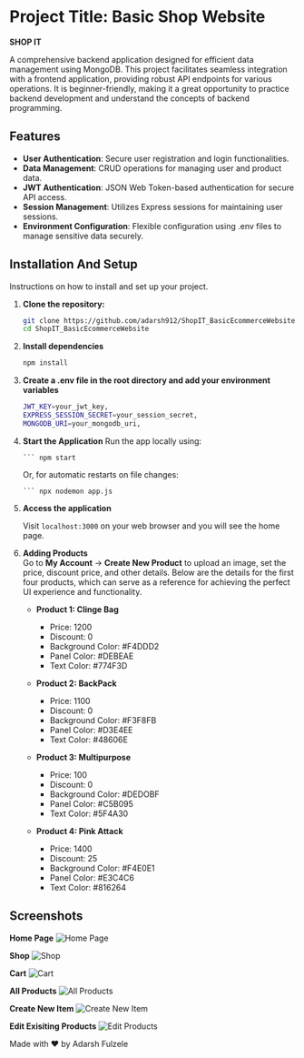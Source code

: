 
# Project Title: Basic Shop Website  
**SHOP IT**

A comprehensive backend application designed for efficient data management using MongoDB. This project facilitates seamless integration with a frontend application, providing robust API endpoints for various operations. It is beginner-friendly, making it a great opportunity to practice backend development and understand the concepts of backend programming.

## Features

- **User Authentication**: Secure user registration and login functionalities.
- **Data Management**: CRUD operations for managing user and product data.
- **JWT Authentication**: JSON Web Token-based authentication for secure API access.
- **Session Management**: Utilizes Express sessions for maintaining user sessions.
- **Environment Configuration**: Flexible configuration using .env files to manage sensitive data securely.


## Installation And Setup

Instructions on how to install and set up your project.

1. **Clone the repository:**
   ```bash
   git clone https://github.com/adarsh912/ShopIT_BasicEcommerceWebsite.git
   cd ShopIT_BasicEcommerceWebsite

2. **Install dependencies**
    ```bash
    npm install

3. **Create a .env file in the root directory and add your environment variables**
    ```bash
    JWT_KEY=your_jwt_key,
    EXPRESS_SESSION_SECRET=your_session_secret,
    MONGODB_URI=your_mongodb_uri,

5. **Start the Application**
   Run the app locally using:

       ``` npm start
    
   Or, for automatic restarts on file changes:

       ``` npx nodemon app.js

6. **Access the application**
      
      Visit `localhost:3000` on your web browser and you will see the home page.

7. **Adding Products**  
Go to **My Account** → **Create New Product** to upload an image, set the price, discount price, and other details. Below are the details for the first four products, which can serve as a reference for achieving the perfect UI experience and functionality.

    - **Product 1: Clinge Bag**
        - Price: 1200
        - Discount: 0
        - Background Color: #F4DDD2
        - Panel Color: #DEBEAE
        - Text Color: #774F3D

    - **Product 2: BackPack**
        - Price: 1100
        - Discount: 0
        - Background Color: #F3F8FB
        - Panel Color: #D3E4EE
        - Text Color: #48606E

    - **Product 3: Multipurpose**
        - Price: 100
        - Discount: 0
        - Background Color: #DEDOBF
        - Panel Color: #C5B095
        - Text Color: #5F4A30

    - **Product 4: Pink Attack**
        - Price: 1400
        - Discount: 25
        - Background Color: #F4E0E1
        - Panel Color: #E3C4C6
        - Text Color: #816264




## Screenshots

**Home Page**
![Home Page](Screenshots/HomePage.png)  

**Shop**
![Shop](Screenshots/Shop.png)  

**Cart**
![Cart](Screenshots/Cart.png)  

**All Products**
![All Products](Screenshots/AllProducts.png)  

**Create New Item**
![Create New Item](Screenshots/CreateNewItem.png)  

**Edit Exisiting Products**
![Edit Products](Screenshots/EditProduct.png)  

<!-- <table>
  <tr>
    <td><img src="Screenshots/LoginAlert.png" /></td>
    <td><img src="Screenshots/NewProductAlert.png"  /></td>
  </tr>
  <tr>
    <td><strong>Login Alert</strong></td>
    <td><strong>New Product Alert</strong></td>
  </tr>
</table> -->

Made with ❤️ by Adarsh Fulzele
